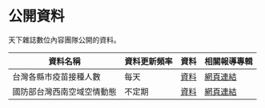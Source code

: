 # 公開資料
天下雜誌數位內容團隊公開的資料。

| 資料名稱              | 資料更新頻率 | 資料          |相關報導專輯          |
| -------------------- | --------- | ------------ | ------------ |
| 台灣各縣市疫苗接種人數           | 每天       | [資料](https://github.com/cwgrouptw/data/blob/main/covid-19/taiwan-vaccinations.csv) |[網頁連結](https://web.cw.com.tw/covid-live-updates-2021/index.html) |
| 國防部台灣西南空域空情動態           | 不定期       | [資料](https://github.com/cwgrouptw/data/blob/main/pla-adiz/pla-adiz.csv) |[網頁連結](https://web.cw.com.tw/taiwan-strait-2021/) |
